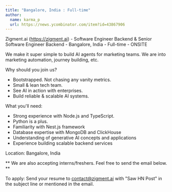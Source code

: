 ```yaml
---
title: "Bangalore, India : Full-time"
author:
  name: karma_p
  url: https://news.ycombinator.com/item?id=43867906
---
```

Zigment.ai (<a href="https:&#x2F;&#x2F;zigment.ai" rel="nofollow">https:&#x2F;&#x2F;zigment.ai</a>) - Software Engineer Backend &amp; Senior Software Engineer Backend - Bangalore, India - Full-time - ONSITE

We make it super simple to build AI agents for marketing teams. We are into marketing automation, journey building, etc.

Why should you join us?
- Bootstrapped. Not chasing any vanity metrics.
- Small &amp; lean tech team.
- See AI in action with enterprises.
- Build reliable &amp; scalable AI systems.

What you&#x27;ll need:

- Strong experience with Node.js and TypeScript.
- Python is a plus.
- Familiarity with Nest.js framework
- Database expertise with MongoDB and ClickHouse
- Understanding of generative AI concepts and applications
- Experience building scalable backend services

Location: Bangalore, India

** We are also accepting interns&#x2F;freshers. Feel free to send the email below. **

To apply: Send your resume to contact@zigment.ai with &quot;Saw HN Post&quot; in the subject line or mentioned in the email.
<JobApplication />

